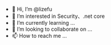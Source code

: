 - 👋 Hi, I’m @lizefu
- 👀 I’m interested in Security、.net core
- 🌱 I’m currently learning ...
- 💞️ I’m looking to collaborate on ...
- 📫 How to reach me ...

<!---
foreclize/foreclize is a ✨ special ✨ repository because its `README.md` (this file) appears on your GitHub profile.
You can click the Preview link to take a look at your changes.
--->
